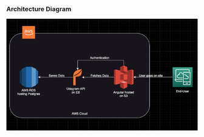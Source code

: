 ### Architecture Diagram
![alt text for screen readers](ArchitectureDiagram.png "Architecture Diagram")